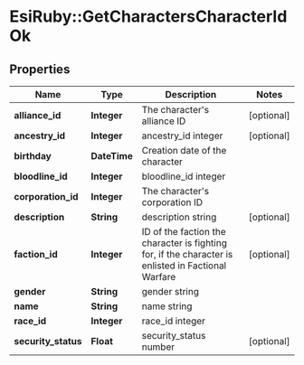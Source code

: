 # EsiRuby::GetCharactersCharacterIdOk

## Properties
Name | Type | Description | Notes
------------ | ------------- | ------------- | -------------
**alliance_id** | **Integer** | The character&#39;s alliance ID | [optional] 
**ancestry_id** | **Integer** | ancestry_id integer | [optional] 
**birthday** | **DateTime** | Creation date of the character | 
**bloodline_id** | **Integer** | bloodline_id integer | 
**corporation_id** | **Integer** | The character&#39;s corporation ID | 
**description** | **String** | description string | [optional] 
**faction_id** | **Integer** | ID of the faction the character is fighting for, if the character is enlisted in Factional Warfare | [optional] 
**gender** | **String** | gender string | 
**name** | **String** | name string | 
**race_id** | **Integer** | race_id integer | 
**security_status** | **Float** | security_status number | [optional] 


